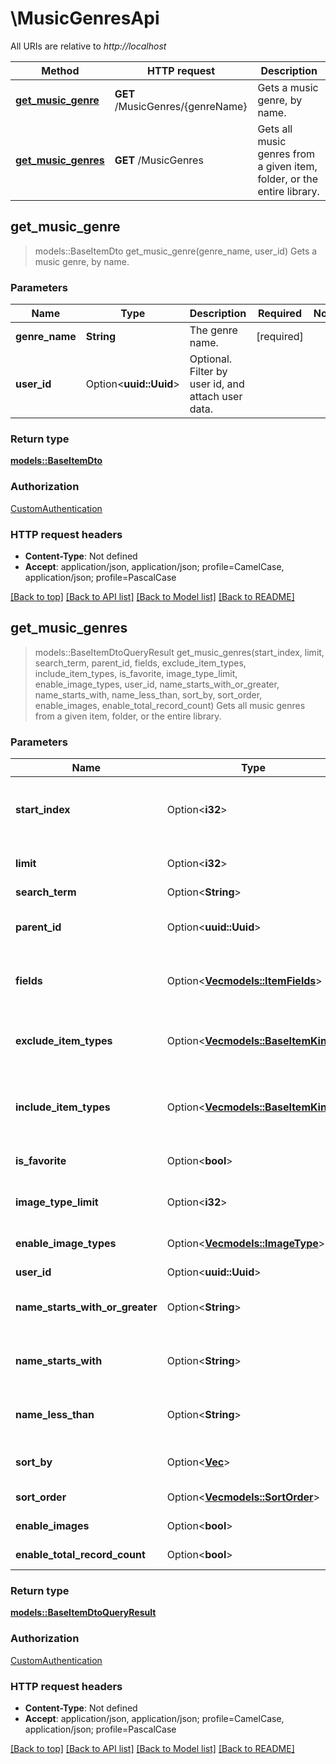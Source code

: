 # \MusicGenresApi

All URIs are relative to *http://localhost*

Method | HTTP request | Description
------------- | ------------- | -------------
[**get_music_genre**](MusicGenresApi.md#get_music_genre) | **GET** /MusicGenres/{genreName} | Gets a music genre, by name.
[**get_music_genres**](MusicGenresApi.md#get_music_genres) | **GET** /MusicGenres | Gets all music genres from a given item, folder, or the entire library.



## get_music_genre

> models::BaseItemDto get_music_genre(genre_name, user_id)
Gets a music genre, by name.

### Parameters


Name | Type | Description  | Required | Notes
------------- | ------------- | ------------- | ------------- | -------------
**genre_name** | **String** | The genre name. | [required] |
**user_id** | Option<**uuid::Uuid**> | Optional. Filter by user id, and attach user data. |  |

### Return type

[**models::BaseItemDto**](BaseItemDto.md)

### Authorization

[CustomAuthentication](../README.md#CustomAuthentication)

### HTTP request headers

- **Content-Type**: Not defined
- **Accept**: application/json, application/json; profile=CamelCase, application/json; profile=PascalCase

[[Back to top]](#) [[Back to API list]](../README.md#documentation-for-api-endpoints) [[Back to Model list]](../README.md#documentation-for-models) [[Back to README]](../README.md)


## get_music_genres

> models::BaseItemDtoQueryResult get_music_genres(start_index, limit, search_term, parent_id, fields, exclude_item_types, include_item_types, is_favorite, image_type_limit, enable_image_types, user_id, name_starts_with_or_greater, name_starts_with, name_less_than, sort_by, sort_order, enable_images, enable_total_record_count)
Gets all music genres from a given item, folder, or the entire library.

### Parameters


Name | Type | Description  | Required | Notes
------------- | ------------- | ------------- | ------------- | -------------
**start_index** | Option<**i32**> | Optional. The record index to start at. All items with a lower index will be dropped from the results. |  |
**limit** | Option<**i32**> | Optional. The maximum number of records to return. |  |
**search_term** | Option<**String**> | The search term. |  |
**parent_id** | Option<**uuid::Uuid**> | Specify this to localize the search to a specific item or folder. Omit to use the root. |  |
**fields** | Option<[**Vec<models::ItemFields>**](models::ItemFields.md)> | Optional. Specify additional fields of information to return in the output. |  |
**exclude_item_types** | Option<[**Vec<models::BaseItemKind>**](models::BaseItemKind.md)> | Optional. If specified, results will be filtered out based on item type. This allows multiple, comma delimited. |  |
**include_item_types** | Option<[**Vec<models::BaseItemKind>**](models::BaseItemKind.md)> | Optional. If specified, results will be filtered in based on item type. This allows multiple, comma delimited. |  |
**is_favorite** | Option<**bool**> | Optional filter by items that are marked as favorite, or not. |  |
**image_type_limit** | Option<**i32**> | Optional, the max number of images to return, per image type. |  |
**enable_image_types** | Option<[**Vec<models::ImageType>**](models::ImageType.md)> | Optional. The image types to include in the output. |  |
**user_id** | Option<**uuid::Uuid**> | User id. |  |
**name_starts_with_or_greater** | Option<**String**> | Optional filter by items whose name is sorted equally or greater than a given input string. |  |
**name_starts_with** | Option<**String**> | Optional filter by items whose name is sorted equally than a given input string. |  |
**name_less_than** | Option<**String**> | Optional filter by items whose name is equally or lesser than a given input string. |  |
**sort_by** | Option<[**Vec<String>**](String.md)> | Optional. Specify one or more sort orders, comma delimited. |  |
**sort_order** | Option<[**Vec<models::SortOrder>**](models::SortOrder.md)> | Sort Order - Ascending,Descending. |  |
**enable_images** | Option<**bool**> | Optional, include image information in output. |  |[default to true]
**enable_total_record_count** | Option<**bool**> | Optional. Include total record count. |  |[default to true]

### Return type

[**models::BaseItemDtoQueryResult**](BaseItemDtoQueryResult.md)

### Authorization

[CustomAuthentication](../README.md#CustomAuthentication)

### HTTP request headers

- **Content-Type**: Not defined
- **Accept**: application/json, application/json; profile=CamelCase, application/json; profile=PascalCase

[[Back to top]](#) [[Back to API list]](../README.md#documentation-for-api-endpoints) [[Back to Model list]](../README.md#documentation-for-models) [[Back to README]](../README.md)

